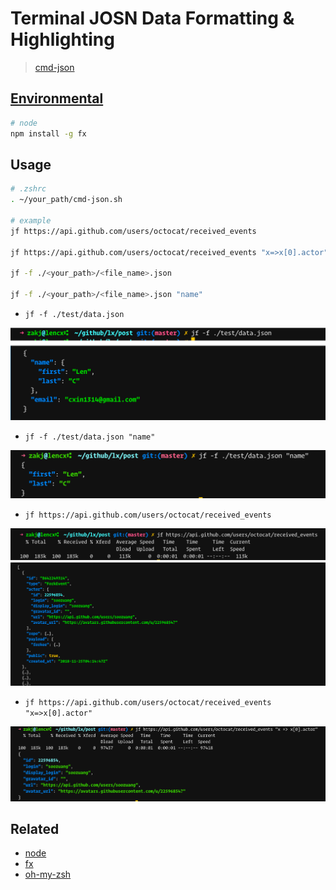 # Terminal JOSN Data Formatting & Highlighting

> [cmd-json](https://github.com/lencx/post/shell/cmd-json.sh)

## [Environmental](../../env.md)

```bash
# node
npm install -g fx
```

## Usage

```bash
# .zshrc
. ~/your_path/cmd-json.sh

# example
jf https://api.github.com/users/octocat/received_events

jf https://api.github.com/users/octocat/received_events "x=>x[0].actor"

jf -f ./<your_path>/<file_name>.json

jf -f ./<your_path>/<file_name>.json "name"
```

* `jf -f ./test/data.json`

![jf_local_data](./jf_local_data.png)

* `jf -f ./test/data.json "name"`

![jf_local_data-key](./jf_local_data_key.png)

* `jf https://api.github.com/users/octocat/received_events`

![jf_url_data](./jf_url_data.png)

* `jf https://api.github.com/users/octocat/received_events  "x=>x[0].actor"`

![jf_url_data-fn](./jf_url_data_fn.png)

## Related

* [node](https://nodejs.org)
* [fx](https://github.com/antonmedv/fx)
* [oh-my-zsh](https://github.com/robbyrussell/oh-my-zsh)